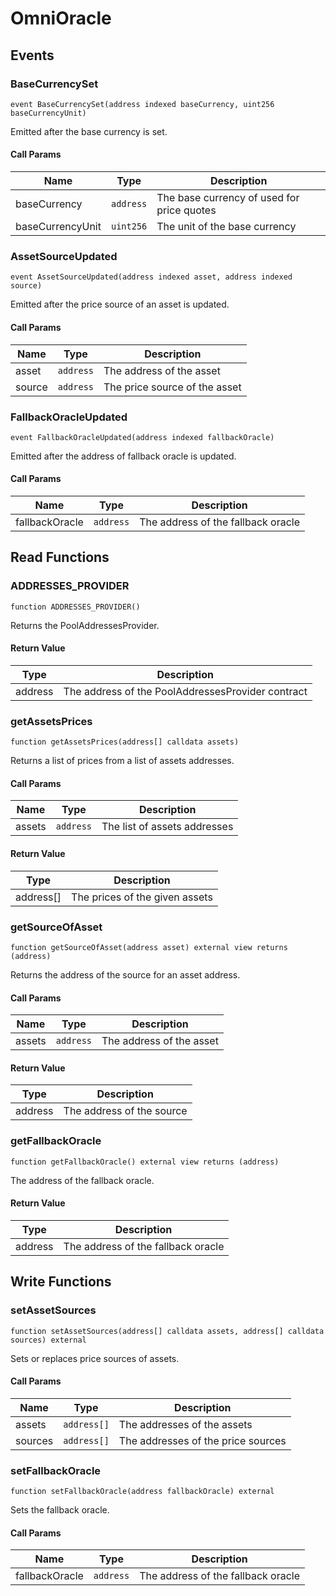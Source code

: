 # OmniOracle

## Events

### BaseCurrencySet

`event BaseCurrencySet(address indexed baseCurrency, uint256 baseCurrencyUnit)`

Emitted after the base currency is set.

#### Call Params

| Name             | Type      | Description                                |
| ---------------- | --------- | ------------------------------------------ |
| baseCurrency     | `address` | The base currency of used for price quotes |
| baseCurrencyUnit | `uint256` | The unit of the base currency              |

### AssetSourceUpdated

`event AssetSourceUpdated(address indexed asset, address indexed source)`

Emitted after the price source of an asset is updated.

#### Call Params

| Name   | Type      | Description                   |
| ------ | --------- | ----------------------------- |
| asset  | `address` | The address of the asset      |
| source | `address` | The price source of the asset |

### FallbackOracleUpdated

`event FallbackOracleUpdated(address indexed fallbackOracle)`

Emitted after the address of fallback oracle is updated.

#### Call Params

| Name           | Type      | Description                        |
| -------------- | --------- | ---------------------------------- |
| fallbackOracle | `address` | The address of the fallback oracle |

## Read Functions

### ADDRESSES\_PROVIDER

`function ADDRESSES_PROVIDER()`

Returns the PoolAddressesProvider.

#### Return Value

| Type    | Description                                       |
| ------- | ------------------------------------------------- |
| address | The address of the PoolAddressesProvider contract |

### getAssetsPrices

`function getAssetsPrices(address[] calldata assets)`

Returns a list of prices from a list of assets addresses.

#### Call Params

| Name   | Type      | Description                  |
| ------ | --------- | ---------------------------- |
| assets | `address` | The list of assets addresses |

#### Return Value

| Type       | Description                    |
| ---------- | ------------------------------ |
| address\[] | The prices of the given assets |

### getSourceOfAsset

`function getSourceOfAsset(address asset) external view returns (address)`

Returns the address of the source for an asset address.

#### Call Params

| Name   | Type      | Description              |
| ------ | --------- | ------------------------ |
| assets | `address` | The address of the asset |

#### Return Value

| Type    | Description               |
| ------- | ------------------------- |
| address | The address of the source |

### getFallbackOracle

`function getFallbackOracle() external view returns (address)`

The address of the fallback oracle.

#### Return Value

| Type    | Description                        |
| ------- | ---------------------------------- |
| address | The address of the fallback oracle |

## Write Functions

### setAssetSources

`function setAssetSources(address[] calldata assets, address[] calldata sources) external`

Sets or replaces price sources of assets.

#### Call Params

| Name    | Type        | Description                        |
| ------- | ----------- | ---------------------------------- |
| assets  | `address[]` | The addresses of the assets        |
| sources | `address[]` | The addresses of the price sources |

### setFallbackOracle

`function setFallbackOracle(address fallbackOracle) external`

Sets the fallback oracle.

#### Call Params

| Name           | Type      | Description                        |
| -------------- | --------- | ---------------------------------- |
| fallbackOracle | `address` | The address of the fallback oracle |
